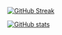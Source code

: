 [![GitHub Streak](https://streak-stats.demolab.com/?user=abnew123)](https://git.io/streak-stats)

[![GitHub stats](https://github-readme-stats.vercel.app/api?username=abnew123)](https://github.com/anuraghazra/github-readme-stats)

<!--
**abnew123/abnew123** is a ✨ _special_ ✨ repository because its `README.md` (this file) appears on your GitHub profile.

Here are some ideas to get you started:

- 🔭 I’m currently working on ...
- 🌱 I’m currently learning ...
- 👯 I’m looking to collaborate on ...
- 🤔 I’m looking for help with ...
- 💬 Ask me about ...
- 📫 How to reach me: ...
- 😄 Pronouns: ...
- ⚡ Fun fact: ...
-->
